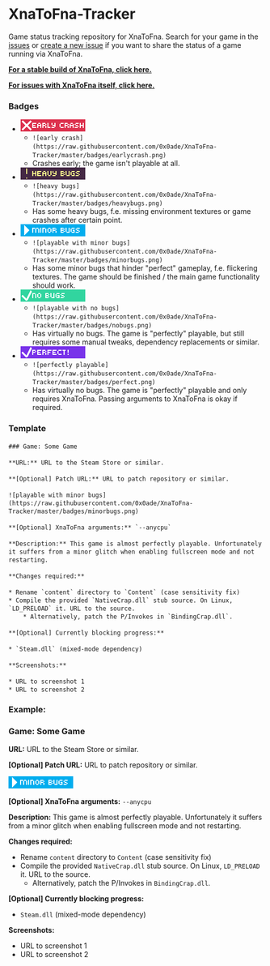 # XnaToFna-Tracker
Game status tracking repository for XnaToFna. Search for your game in the [issues](https://github.com/0x0ade/XnaToFna-Tracker/issues) or [create a new issue](https://github.com/0x0ade/XnaToFna-Tracker/issues/new) if you want to share the status of a game running via XnaToFna.

[**For a stable build of XnaToFna, click here.**](https://github.com/0x0ade/XnaToFna/releases)

[**For issues with XnaToFna itself, click here.**](https://github.com/0x0ade/XnaToFna/issues)

### Badges

* ![early crash](https://raw.githubusercontent.com/0x0ade/XnaToFna-Tracker/master/badges/earlycrash.png)
    * `![early crash](https://raw.githubusercontent.com/0x0ade/XnaToFna-Tracker/master/badges/earlycrash.png)`
    * Crashes early; the game isn't playable at all.
* ![heavy bugs](https://raw.githubusercontent.com/0x0ade/XnaToFna-Tracker/master/badges/heavybugs.png)
    * `![heavy bugs](https://raw.githubusercontent.com/0x0ade/XnaToFna-Tracker/master/badges/heavybugs.png)`
    * Has some heavy bugs, f.e. missing environment textures or game crashes after certain point.
* ![playable with minor bugs](https://raw.githubusercontent.com/0x0ade/XnaToFna-Tracker/master/badges/minorbugs.png)
    * `![playable with minor bugs](https://raw.githubusercontent.com/0x0ade/XnaToFna-Tracker/master/badges/minorbugs.png)`
    * Has some minor bugs that hinder "perfect" gameplay, f.e. flickering textures. The game should be finished / the main game functionality should work.
* ![playable with no bugs](https://raw.githubusercontent.com/0x0ade/XnaToFna-Tracker/master/badges/nobugs.png)
    * `![playable with no bugs](https://raw.githubusercontent.com/0x0ade/XnaToFna-Tracker/master/badges/nobugs.png)`
    * Has virtually no bugs. The game is "perfectly" playable, but still requires some manual tweaks, dependency replacements or similar.
* ![perfectly playable](https://raw.githubusercontent.com/0x0ade/XnaToFna-Tracker/master/badges/perfect.png)
    * `![perfectly playable](https://raw.githubusercontent.com/0x0ade/XnaToFna-Tracker/master/badges/perfect.png)`
    * Has virtually no bugs. The game is "perfectly" playable and only requires XnaToFna. Passing arguments to XnaToFna is okay if required. 

### Template

```
### Game: Some Game

**URL:** URL to the Steam Store or similar.

**[Optional] Patch URL:** URL to patch repository or similar.

![playable with minor bugs](https://raw.githubusercontent.com/0x0ade/XnaToFna-Tracker/master/badges/minorbugs.png)

**[Optional] XnaToFna arguments:** `--anycpu`

**Description:** This game is almost perfectly playable. Unfortunately it suffers from a minor glitch when enabling fullscreen mode and not restarting.

**Changes required:**

* Rename `content` directory to `Content` (case sensitivity fix)
* Compile the provided `NativeCrap.dll` stub source. On Linux, `LD_PRELOAD` it. URL to the source.
    * Alternatively, patch the P/Invokes in `BindingCrap.dll`.

**[Optional] Currently blocking progress:**

* `Steam.dll` (mixed-mode dependency)

**Screenshots:**

* URL to screenshot 1
* URL to screenshot 2
```

### Example:

### Game: Some Game

**URL:** URL to the Steam Store or similar.

**[Optional] Patch URL:** URL to patch repository or similar.

![playable with minor bugs](https://raw.githubusercontent.com/0x0ade/XnaToFna-Tracker/master/badges/minorbugs.png)

**[Optional] XnaToFna arguments:** `--anycpu`

**Description:** This game is almost perfectly playable. Unfortunately it suffers from a minor glitch when enabling fullscreen mode and not restarting.

**Changes required:**

* Rename `content` directory to `Content` (case sensitivity fix)
* Compile the provided `NativeCrap.dll` stub source. On Linux, `LD_PRELOAD` it. URL to the source.
    * Alternatively, patch the P/Invokes in `BindingCrap.dll`.

**[Optional] Currently blocking progress:**

* `Steam.dll` (mixed-mode dependency)

**Screenshots:**

* URL to screenshot 1
* URL to screenshot 2
